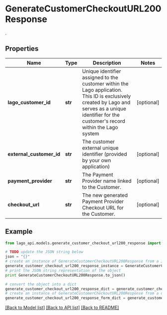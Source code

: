 # GenerateCustomerCheckoutURL200Response

.

## Properties

Name | Type | Description | Notes
------------ | ------------- | ------------- | -------------
**lago_customer_id** | **str** | Unique identifier assigned to the customer within the Lago application. This ID is exclusively created by Lago and serves as a unique identifier for the customer&#39;s record within the Lago system | [optional] 
**external_customer_id** | **str** | The customer external unique identifier (provided by your own application) | [optional] 
**payment_provider** | **str** | The Payment Provider name linked to the Customer. | [optional] 
**checkout_url** | **str** | The new generated Payment Provider Checkout URL for the Customer. | [optional] 

## Example

```python
from lago_api.models.generate_customer_checkout_url200_response import GenerateCustomerCheckoutURL200Response

# TODO update the JSON string below
json = "{}"
# create an instance of GenerateCustomerCheckoutURL200Response from a JSON string
generate_customer_checkout_url200_response_instance = GenerateCustomerCheckoutURL200Response.from_json(json)
# print the JSON string representation of the object
print GenerateCustomerCheckoutURL200Response.to_json()

# convert the object into a dict
generate_customer_checkout_url200_response_dict = generate_customer_checkout_url200_response_instance.to_dict()
# create an instance of GenerateCustomerCheckoutURL200Response from a dict
generate_customer_checkout_url200_response_form_dict = generate_customer_checkout_url200_response.from_dict(generate_customer_checkout_url200_response_dict)
```
[[Back to Model list]](../README.md#documentation-for-models) [[Back to API list]](../README.md#documentation-for-api-endpoints) [[Back to README]](../README.md)


